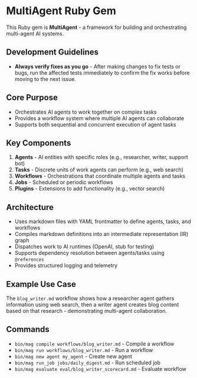 # MultiAgent Ruby Gem

This Ruby gem is **MultiAgent** - a framework for building and orchestrating multi-agent AI systems.

## Development Guidelines

- **Always verify fixes as you go** - After making changes to fix tests or bugs, run the affected tests immediately to confirm the fix works before moving to the next issue.

## Core Purpose
- Orchestrates AI agents to work together on complex tasks
- Provides a workflow system where multiple AI agents can collaborate
- Supports both sequential and concurrent execution of agent tasks

## Key Components

1. **Agents** - AI entities with specific roles (e.g., researcher, writer, support bot)
2. **Tasks** - Discrete units of work agents can perform (e.g., web search)
3. **Workflows** - Orchestrations that coordinate multiple agents and tasks
4. **Jobs** - Scheduled or periodic workflows
5. **Plugins** - Extensions to add functionality (e.g., vector search)

## Architecture

- Uses markdown files with YAML frontmatter to define agents, tasks, and workflows
- Compiles markdown definitions into an intermediate representation (IR) graph
- Dispatches work to AI runtimes (OpenAI, stub for testing)
- Supports dependency resolution between agents/tasks using `@references`
- Provides structured logging and telemetry

## Example Use Case

The `blog_writer.md` workflow shows how a researcher agent gathers information using web search, then a writer agent creates blog content based on that research - demonstrating multi-agent collaboration.

## Commands

- `bin/mag compile workflows/blog_writer.md` - Compile a workflow
- `bin/mag run workflows/blog_writer.md` - Run a workflow
- `bin/mag new agent my_agent` - Create new agent
- `bin/mag run_job jobs/daily_digest.md` - Run scheduled job
- `bin/mag evaluate eval/blog_writer_scorecard.md` - Evaluate workflow
